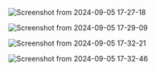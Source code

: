 ![Screenshot from 2024-09-05 17-27-18](https://github.com/user-attachments/assets/f11d3fcd-2075-4d35-94c6-98f512385102)

![Screenshot from 2024-09-05 17-29-09](https://github.com/user-attachments/assets/3b618ece-6448-4f56-8d4a-75f7718d2be8)

![Screenshot from 2024-09-05 17-32-21](https://github.com/user-attachments/assets/b79625ce-4956-4685-bd86-90985475c8e3)

![Screenshot from 2024-09-05 17-32-46](https://github.com/user-attachments/assets/13f95f1c-6465-4890-9c74-d3f54ea14566)
